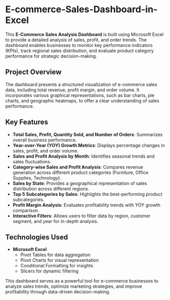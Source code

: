 # E-commerce-Sales-Dashboard-in-Excel

 
This **E-Commerce Sales Analysis Dashboard** is built using Microsoft Excel to provide a detailed analysis of sales, profit, and order trends. The dashboard enables businesses to monitor key performance indicators (KPIs), track regional sales distribution, and evaluate product category performance for strategic decision-making.  

## Project Overview  
The dashboard presents a structured visualization of e-commerce sales data, including total revenue, profit margin, and order volume. It incorporates various graphical representations, such as bar charts, pie charts, and geographic heatmaps, to offer a clear understanding of sales performance.  

## Key Features  
- **Total Sales, Profit, Quantity Sold, and Number of Orders**: Summarizes overall business performance.  
- **Year-over-Year (YOY) Growth Metrics**: Displays percentage changes in sales, profit, and order volume.  
- **Sales and Profit Analysis by Month**: Identifies seasonal trends and sales fluctuations.  
- **Category-wise Sales and Profit Analysis**: Compares revenue generation across different product categories (Furniture, Office Supplies, Technology).  
- **Sales by State**: Provides a geographical representation of sales distribution across different regions.  
- **Top 5 Subcategories by Sales**: Highlights the best-performing product subcategories.  
- **Profit Margin Analysis**: Evaluates profitability trends with YOY growth comparison.  
- **Interactive Filters**: Allows users to filter data by region, customer segment, and year for in-depth analysis.  

## Technologies Used  
- **Microsoft Excel**  
  - Pivot Tables for data aggregation  
  - Pivot Charts for visual representation  
  - Conditional Formatting for insights  
  - Slicers for dynamic filtering  

This dashboard serves as a powerful tool for e-commerce businesses to analyze sales trends, optimize marketing strategies, and improve profitability through data-driven decision-making.
